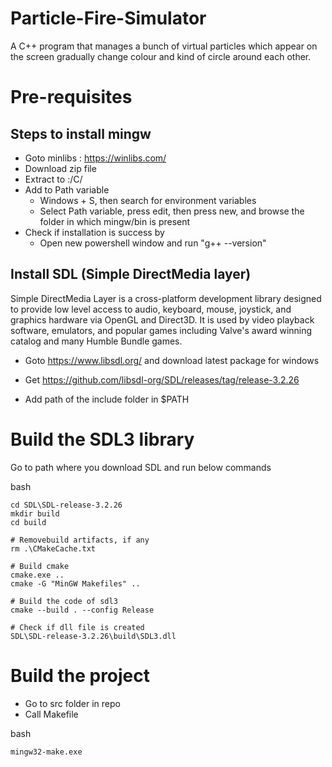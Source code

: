 # Particle-Fire-Simulator
 A C++ program that manages a bunch of virtual particles which  appear on the screen gradually change colour and kind of circle around each other.


# Pre-requisites

## Steps to install mingw

- Goto minlibs : https://winlibs.com/
- Download zip file
- Extract to :/C/<some path>
- Add to Path variable
  - Windows + S, then search for environment variables
  - Select Path variable, press edit, then press new, and browse the folder in which mingw/bin is present
- Check if installation is success by
  - Open new powershell window and run "g++ --version"

## Install SDL (Simple DirectMedia layer)

Simple DirectMedia Layer is a cross-platform development library designed to provide low level access to audio, keyboard, mouse, joystick, and graphics hardware via OpenGL and Direct3D. It is used by video playback software, emulators, and popular games including Valve's award winning catalog and many Humble Bundle games.

- Goto https://www.libsdl.org/ and download latest package for windows

- Get https://github.com/libsdl-org/SDL/releases/tag/release-3.2.26

- Add path of the include folder in $PATH


# Build the SDL3 library

Go to path where you download SDL and run below commands

bash
```
cd SDL\SDL-release-3.2.26
mkdir build
cd build

# Removebuild artifacts, if any
rm .\CMakeCache.txt

# Build cmake
cmake.exe ..
cmake -G "MinGW Makefiles" ..

# Build the code of sdl3
cmake --build . --config Release

# Check if dll file is created
SDL\SDL-release-3.2.26\build\SDL3.dll

```

# Build the project

- Go to src folder in repo
- Call Makefile

bash
```
mingw32-make.exe
```
